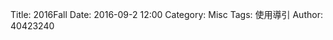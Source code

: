Title: 2016Fall
Date: 2016-09-2 12:00
Category: Misc
Tags: 使用導引
Author: 40423240



<!-- PELICAN_END_SUMMARY -->

